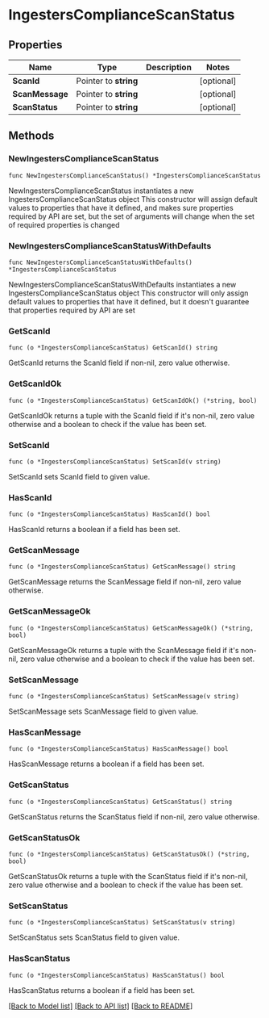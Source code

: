 # IngestersComplianceScanStatus

## Properties

Name | Type | Description | Notes
------------ | ------------- | ------------- | -------------
**ScanId** | Pointer to **string** |  | [optional] 
**ScanMessage** | Pointer to **string** |  | [optional] 
**ScanStatus** | Pointer to **string** |  | [optional] 

## Methods

### NewIngestersComplianceScanStatus

`func NewIngestersComplianceScanStatus() *IngestersComplianceScanStatus`

NewIngestersComplianceScanStatus instantiates a new IngestersComplianceScanStatus object
This constructor will assign default values to properties that have it defined,
and makes sure properties required by API are set, but the set of arguments
will change when the set of required properties is changed

### NewIngestersComplianceScanStatusWithDefaults

`func NewIngestersComplianceScanStatusWithDefaults() *IngestersComplianceScanStatus`

NewIngestersComplianceScanStatusWithDefaults instantiates a new IngestersComplianceScanStatus object
This constructor will only assign default values to properties that have it defined,
but it doesn't guarantee that properties required by API are set

### GetScanId

`func (o *IngestersComplianceScanStatus) GetScanId() string`

GetScanId returns the ScanId field if non-nil, zero value otherwise.

### GetScanIdOk

`func (o *IngestersComplianceScanStatus) GetScanIdOk() (*string, bool)`

GetScanIdOk returns a tuple with the ScanId field if it's non-nil, zero value otherwise
and a boolean to check if the value has been set.

### SetScanId

`func (o *IngestersComplianceScanStatus) SetScanId(v string)`

SetScanId sets ScanId field to given value.

### HasScanId

`func (o *IngestersComplianceScanStatus) HasScanId() bool`

HasScanId returns a boolean if a field has been set.

### GetScanMessage

`func (o *IngestersComplianceScanStatus) GetScanMessage() string`

GetScanMessage returns the ScanMessage field if non-nil, zero value otherwise.

### GetScanMessageOk

`func (o *IngestersComplianceScanStatus) GetScanMessageOk() (*string, bool)`

GetScanMessageOk returns a tuple with the ScanMessage field if it's non-nil, zero value otherwise
and a boolean to check if the value has been set.

### SetScanMessage

`func (o *IngestersComplianceScanStatus) SetScanMessage(v string)`

SetScanMessage sets ScanMessage field to given value.

### HasScanMessage

`func (o *IngestersComplianceScanStatus) HasScanMessage() bool`

HasScanMessage returns a boolean if a field has been set.

### GetScanStatus

`func (o *IngestersComplianceScanStatus) GetScanStatus() string`

GetScanStatus returns the ScanStatus field if non-nil, zero value otherwise.

### GetScanStatusOk

`func (o *IngestersComplianceScanStatus) GetScanStatusOk() (*string, bool)`

GetScanStatusOk returns a tuple with the ScanStatus field if it's non-nil, zero value otherwise
and a boolean to check if the value has been set.

### SetScanStatus

`func (o *IngestersComplianceScanStatus) SetScanStatus(v string)`

SetScanStatus sets ScanStatus field to given value.

### HasScanStatus

`func (o *IngestersComplianceScanStatus) HasScanStatus() bool`

HasScanStatus returns a boolean if a field has been set.


[[Back to Model list]](../README.md#documentation-for-models) [[Back to API list]](../README.md#documentation-for-api-endpoints) [[Back to README]](../README.md)


